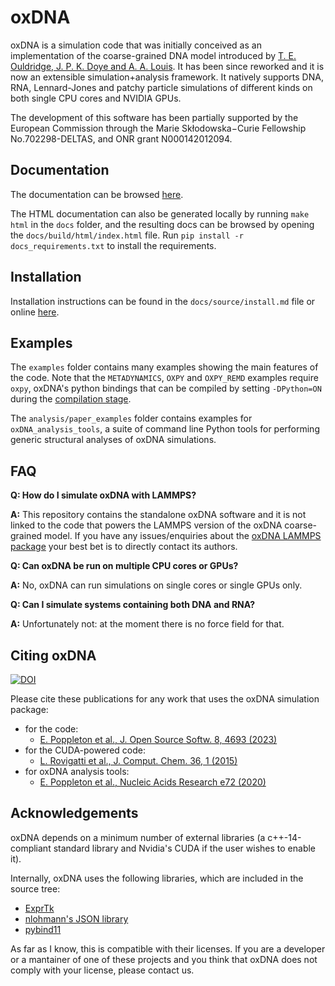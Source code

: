 # oxDNA

oxDNA is a simulation code that was initially conceived as an implementation of the coarse-grained DNA model introduced by [T. E. Ouldridge, J. P. K. Doye and A. A. Louis](http://dx.doi.org/10.1063/1.3552946). It has been since reworked and it is now an extensible simulation+analysis framework. It natively supports DNA, RNA, Lennard-Jones and patchy particle simulations of different kinds on both single CPU cores and NVIDIA GPUs.

The development of this software has been partially supported by the European Commission through the Marie Skłodowska−Curie Fellowship No.702298-DELTAS, and ONR grant N000142012094.

## Documentation

The documentation can be browsed [here](https://lorenzo-rovigatti.github.io/oxDNA/).

The HTML documentation can also be generated locally by running `make html` in the `docs` folder, and the resulting docs can be browsed by opening the `docs/build/html/index.html` file. Run `pip install -r docs_requirements.txt` to install the requirements.

## Installation

Installation instructions can be found in the `docs/source/install.md` file or online [here](https://lorenzo-rovigatti.github.io/oxDNA/install.html).

## Examples

The `examples` folder contains many examples showing the main features of the code. Note that the `METADYNAMICS`, `OXPY` and `OXPY_REMD` examples require `oxpy`, oxDNA's python bindings that can be compiled by setting `-DPython=ON` during the [compilation stage](https://lorenzo-rovigatti.github.io/oxDNA/install.html#cmake-options).

The `analysis/paper_examples` folder contains examples for `oxDNA_analysis_tools`, a suite of command line Python tools for performing generic structural analyses of oxDNA simulations.

## FAQ

**Q: How do I simulate oxDNA with LAMMPS?**

**A:** This repository contains the standalone oxDNA software and it is not linked to the code that powers the LAMMPS version of the oxDNA coarse-grained model. If you have any issues/enquiries about the [oxDNA LAMMPS package](https://docs.lammps.org/pair_oxdna.html) your best bet is to directly contact its authors.

**Q: Can oxDNA be run on multiple CPU cores or GPUs?**

**A:** No, oxDNA can run simulations on single cores or single GPUs only.

**Q: Can I simulate systems containing both DNA and RNA?**

**A:** Unfortunately not: at the moment there is no force field for that.

## Citing oxDNA

[![DOI](https://joss.theoj.org/papers/10.21105/joss.04693/status.svg)](https://doi.org/10.21105/joss.04693)

Please cite these publications for any work that uses the oxDNA simulation package:

- for the code:
  * [E. Poppleton et al., J. Open Source Softw. 8, 4693 (2023)](https://doi.org/10.21105/joss.04693)
- for the CUDA-powered code:
  * [L. Rovigatti et al., J. Comput. Chem. 36, 1 (2015)](https://doi.org/10.1002/jcc.23763)
- for oxDNA analysis tools:
  * [E. Poppleton et al., Nucleic Acids Research e72 (2020)](https://doi.org/10.1093/nar/gkab324)
    
## Acknowledgements

oxDNA depends on a minimum number of external libraries (a c++-14-compliant standard library and Nvidia's CUDA if the user wishes to enable it).

Internally, oxDNA uses the following libraries, which are included in the source tree:

* [ExprTk](https://www.partow.net/programming/exprtk/index.html)
* [nlohmann's JSON library](https://github.com/nlohmann/json)
* [pybind11](https://github.com/pybind/pybind11)

As far as I know, this is compatible with their licenses. If you are a developer or a mantainer of one of these projects and you think that oxDNA does not comply with your license, please contact us.
